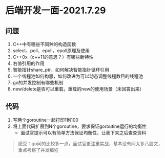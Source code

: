 # 后端开发一面-2021.7.29

## 问题

1. C++中有哪些不同种的构造函数
2. select、poll、epoll，epoll原理及使用
3. C++0x（c++11的意思？）有哪些新特性
4. 右值引用的作用
5. 智能指针share_ptr，如何解决智能指针循环引用
6. 一个线程池如何构思，如何改进为可以动态调整线程数目的线程池
7. go的并发控制有哪些机制
8. new/delete是否可以重载，重载的new的使用场景（未回答出来）

## 代码

1. 写两个goroutine一起打印1到100
2. 将上面代码扩展到N个goroutine，要求保证goroutine运行的均衡性
   * 面试官提示可以有简单方法保证均衡性，让我下来之后查查资料

>感受：go问的比较多一点，面试官更注重实战，基本没有问太多八股文，重点考察了并发编程

